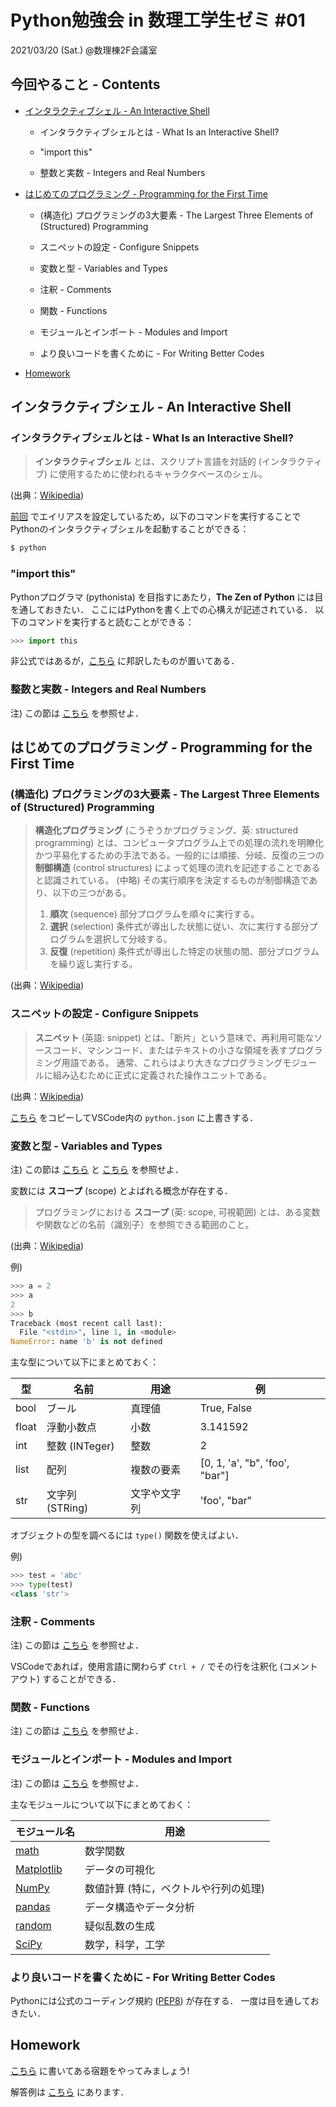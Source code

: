 # Python勉強会 in 数理工学生ゼミ #01

2021/03/20 (Sat.) @数理棟2F会議室

## 今回やること - Contents

- [インタラクティブシェル - An Interactive Shell](https://github.com/fumiyanll23/PythonLearning/tree/main/01#%E3%82%A4%E3%83%B3%E3%82%BF%E3%83%A9%E3%82%AF%E3%83%86%E3%82%A3%E3%83%96%E3%82%B7%E3%82%A7%E3%83%AB---an-interactive-shell)

  - インタラクティブシェルとは - What Is an Interactive Shell?

  - "import this"

  - 整数と実数 - Integers and Real Numbers

- [はじめてのプログラミング - Programming for the First Time](https://github.com/fumiyanll23/PythonLearning/tree/main/01#%E3%81%AF%E3%81%98%E3%82%81%E3%81%A6%E3%81%AE%E3%83%97%E3%83%AD%E3%82%B0%E3%83%A9%E3%83%9F%E3%83%B3%E3%82%B0---programming-for-the-first-time)

  - (構造化) プログラミングの3大要素 - The Largest Three Elements of (Structured) Programming

  - スニペットの設定 - Configure Snippets

  - 変数と型 - Variables and Types

  - 注釈 - Comments

  - 関数 - Functions

  - モジュールとインポート - Modules and Import

  - より良いコードを書くために - For Writing Better Codes

- [Homework](https://github.com/fumiyanll23/PythonLearning/tree/main/01#homework)

## インタラクティブシェル - An Interactive Shell

### インタラクティブシェルとは - What Is an Interactive Shell?

> **インタラクティブシェル** とは、スクリプト言語を対話的 (インタラクティブ) に使用するために使われるキャラクタベースのシェル。

(出典：[Wikipedia](https://ja.wikipedia.org/wiki/%E3%82%A4%E3%83%B3%E3%82%BF%E3%83%A9%E3%82%AF%E3%83%86%E3%82%A3%E3%83%96%E3%82%B7%E3%82%A7%E3%83%AB#:~:text=%E3%82%A4%E3%83%B3%E3%82%BF%E3%83%A9%E3%82%AF%E3%83%86%E3%82%A3%E3%83%96%E3%82%B7%E3%82%A7%E3%83%AB%E3%81%A8%E3%81%AF%E3%80%81%E3%82%B9%E3%82%AF%E3%83%AA%E3%83%97%E3%83%88,%E3%83%95%E3%82%A1%E3%82%A4%E3%83%AB%E3%81%A8%E3%81%97%E3%81%A6%E6%8F%90%E4%BE%9B%E3%81%95%E3%82%8C%E3%82%8B%E3%80%82))

[前回](https://github.com/fumiyanll23/PythonLearning/tree/main/00#%E3%82%A8%E3%82%A4%E3%83%AA%E3%82%A2%E3%82%B9%E3%81%AE%E8%A8%AD%E5%AE%9A---configure-aliases) でエイリアスを設定しているため，以下のコマンドを実行することでPythonのインタラクティブシェルを起動することができる：

```powershell & bash
$ python
```

### "import this"

Pythonプログラマ (pythonista) を目指すにあたり，**The Zen of Python** には目を通しておきたい．
ここにはPythonを書く上での心構えが記述されている．
以下のコマンドを実行すると読むことができる：

```python
>>> import this
```

非公式ではあるが，[こちら](https://qiita.com/IshitaTakeshi/items/e4145921c8dbf7ba57ef) に邦訳したものが置いてある．

### 整数と実数 - Integers and Real Numbers

注) この節は [こちら](https://www.python.jp/train/type_and_func/float.html) を参照せよ．

## はじめてのプログラミング - Programming for the First Time

### (構造化) プログラミングの3大要素 - The Largest Three Elements of (Structured) Programming

> **構造化プログラミング** (こうぞうかプログラミング、英: structured programming) とは、コンピュータプログラム上での処理の流れを明瞭化かつ平易化するための手法である。一般的には順接、分岐、反復の三つの**制御構造** (control structures) によって処理の流れを記述することであると認識されている。
> (中略)
> その実行順序を決定するものが制御構造であり、以下の三つがある。
> 1. **順次** (sequence) 部分プログラムを順々に実行する。
> 1. **選択** (selection) 条件式が導出した状態に従い、次に実行する部分プログラムを選択して分岐する。
> 1. **反復** (repetition) 条件式が導出した特定の状態の間、部分プログラムを繰り返し実行する。

(出典：[Wikipedia](https://ja.wikipedia.org/wiki/%E6%A7%8B%E9%80%A0%E5%8C%96%E3%83%97%E3%83%AD%E3%82%B0%E3%83%A9%E3%83%9F%E3%83%B3%E3%82%B0))

### スニペットの設定 - Configure Snippets

> **スニペット** (英語: snippet) とは、「断片」という意味で、再利用可能なソースコード、マシンコード、またはテキストの小さな領域を表すプログラミング用語である。 通常、これらはより大きなプログラミングモジュールに組み込むために正式に定義された操作ユニットである。

(出典：[Wikipedia](https://ja.wikipedia.org/wiki/%E3%82%B9%E3%83%8B%E3%83%9A%E3%83%83%E3%83%88))

[こちら](https://github.com/fumiyanll23/PythonLearning/blob/main/01/python.json) をコピーしてVSCode内の `python.json` に上書きする．

### 変数と型 - Variables and Types

注) この節は [こちら](https://www.python.jp/train/type_and_func/variable.html) と [こちら](https://www.python.jp/train/list/index.html#Python%E3%82%AA%E3%83%96%E3%82%B8%E3%82%A7%E3%82%AF%E3%83%88%E3%81%AE%E5%9E%8B) を参照せよ．

変数には **スコープ** (scope) とよばれる概念が存在する．

> プログラミングにおける **スコープ** (英: scope, 可視範囲) とは、ある変数や関数などの名前（識別子）を参照できる範囲のこと。

(出典：[Wikipedia](https://ja.wikipedia.org/wiki/%E3%82%B9%E3%82%B3%E3%83%BC%E3%83%97))

例)

  ```python
  >>> a = 2
  >>> a
  2
  >>> b
  Traceback (most recent call last):
    File "<stdin>", line 1, in <module>
  NameError: name 'b' is not defined
  ```

主な型について以下にまとめておく：

|型|名前|用途|例|
|---|---|---|---|
|bool|ブール|真理値|True, False|
|float|浮動小数点|小数|3.141592|
|int|整数 (INTeger) |整数|2|
|list|配列|複数の要素|[0, 1, 'a', "b", 'foo', "bar"]|
|str|文字列 (STRing) |文字や文字列|'foo', "bar"|

オブジェクトの型を調べるには `type()` 関数を使えばよい．

例)

  ```python
  >>> test = 'abc'
  >>> type(test)
  <class 'str'>
  ```

### 注釈 - Comments

注) この節は [こちら](https://www.python.jp/train/type_and_func/comment.html) を参照せよ．

VSCodeであれば，使用言語に関わらず `Ctrl + /` でその行を注釈化 (コメントアウト) することができる．

### 関数 - Functions

注) この節は [こちら](https://www.python.jp/train/type_and_func/function.html) を参照せよ．

### モジュールとインポート - Modules and Import

注) この節は [こちら](https://www.python.jp/train/type_and_func/modules.html) を参照せよ．

主なモジュールについて以下にまとめておく：

|モジュール名|用途|
|---|---|
|[math](https://docs.python.org/ja/3.6/library/math.html)|数学関数|
|[Matplotlib](https://matplotlib.org/)|データの可視化|
|[NumPy](https://numpy.org/)|数値計算 (特に，ベクトルや行列の処理) |
|[pandas](https://pandas.pydata.org/)|データ構造やデータ分析|
|[random](https://docs.python.org/ja/3/library/random.html)|疑似乱数の生成|
|[SciPy](https://www.scipy.org/)|数学，科学，工学|

### より良いコードを書くために - For Writing Better Codes

Pythonには公式のコーディング規約 ([PEP8](https://pep8-ja.readthedocs.io/ja/latest/)) が存在する．
一度は目を通しておきたい．

## Homework

[こちら](https://github.com/fumiyanll23/PythonLearning/blob/main/01/homework_01.md) に書いてある宿題をやってみましょう!

解答例は [こちら](https://github.com/fumiyanll23/PythonLearning/blob/main/01/homework_01_ans.py) にあります．
